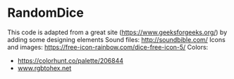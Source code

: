 # RandomDice
This code is adapted from a great site (https://www.geeksforgeeks.org/) by adding some  designing elements
Sound files: http://soundbible.com/
Icons and images: https://free-icon-rainbow.com/dice-free-icon-5/
Colors: 
-	https://colorhunt.co/palette/206844
-	www.rgbtohex.net
